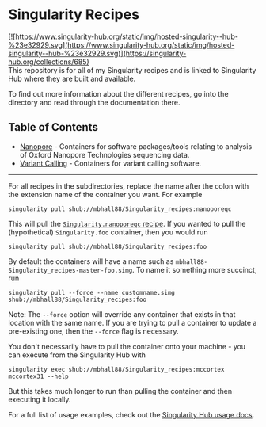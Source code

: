 # Singularity Recipes

[![https://www.singularity-hub.org/static/img/hosted-singularity--hub-%23e32929.svg](https://www.singularity-hub.org/static/img/hosted-singularity--hub-%23e32929.svg)](https://singularity-hub.org/collections/685)  
This repository is for all of my Singularity recipes and is linked to Singularity
Hub where they are built and available.  

To find out more information about the different recipes, go into the directory
and read through the documentation there.

## Table of Contents
* [Nanopore](https://github.com/mbhall88/Singularity_recipes/tree/master/nanopore) -
Containers for software packages/tools relating to analysis of Oxford Nanopore
Technologies sequencing data.
* [Variant Calling](https://github.com/mbhall88/Singularity_recipes/tree/master/variant_calling) -
Containers for variant calling software.

---

For all recipes in the subdirectories, replace the name after the colon with the extension name of the container you want. For example
```
singularity pull shub://mbhall88/Singularity_recipes:nanoporeqc
```
This will pull the [`Singularity.nanoporeqc` recipe](https://github.com/mbhall88/Singularity_recipes/blob/master/nanopore/Singularity.nanoporeqc). If you wanted to pull the (hypothetical) `Singularity.foo` container, then you would run
```
singularity pull shub://mbhall88/Singularity_recipes:foo
```
By default the containers will have a name such as `mbhall88-Singularity_recipes-master-foo.simg`. To name it something more succinct, run
```
singularity pull --force --name customname.simg shub://mbhall88/Singularity_recipes:foo
```
Note: The `--force` option will override any container that exists in that location with the same name. If you are trying to pull a container to update a pre-existing one, then the `--force` flag is necessary.  

You don't necessarily have to pull the container onto your machine - you can execute from the Singularity Hub with
```
singularity exec shub://mbhall88/Singularity_recipes:mccortex mccortex31 --help
```
But this takes much longer to run than pulling the container and then executing it locally.

For a full list of usage examples, check out the [Singularity Hub usage docs](https://www.singularity-hub.org/collections/685/usage).
